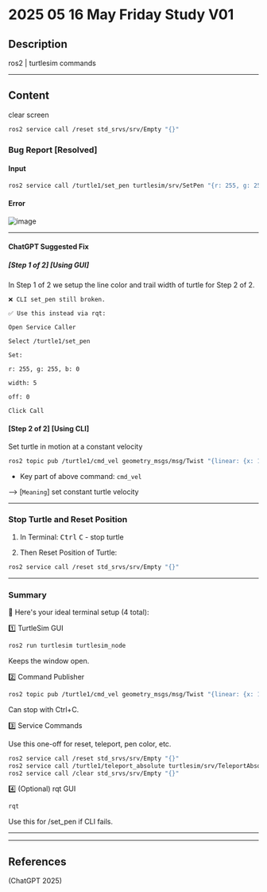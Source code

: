 # 2025 05 16 May Friday Study V01

## Description

ros2 | turtlesim commands

____

## Content

clear screen

```bash
ros2 service call /reset std_srvs/srv/Empty "{}"
```

### Bug Report [Resolved]

#### Input

```bash
ros2 service call /turtle1/set_pen turtlesim/srv/SetPen "{r: 255, g: 255, b: 0, width: 5, off: 0}"
```

#### Error

![image](https://github.com/user-attachments/assets/1c8ac11b-9e0b-405a-bcc8-51f4088e3c6d)

____

#### ChatGPT Suggested Fix

##### [Step 1 of 2] [Using GUI]

In Step 1 of 2 we setup the line color and trail width of turtle for Step 2 of 2.

```text
❌ CLI set_pen still broken.

✅ Use this instead via rqt:

Open Service Caller

Select /turtle1/set_pen

Set:

r: 255, g: 255, b: 0

width: 5

off: 0

Click Call
```

#### [Step 2 of 2] [Using CLI]

Set turtle in motion at a constant velocity

```bash
ros2 topic pub /turtle1/cmd_vel geometry_msgs/msg/Twist "{linear: {x: 1.0}, angular: {z: 0.0}}"
```

- Key part of above command: `cmd_vel`

--> [`Meaning`] set constant turtle velocity

____

### Stop Turtle and Reset Position

1. In Terminal: <kbd>Ctrl</kbd> <kbd>C</kbd> - stop turtle

2. Then Reset Position of Turtle:

```bash
ros2 service call /reset std_srvs/srv/Empty "{}"
```

____

### Summary

🧵 Here's your ideal terminal setup (4 total):

1️⃣ TurtleSim GUI

```bash
ros2 run turtlesim turtlesim_node
```

Keeps the window open.

2️⃣ Command Publisher
```bash
ros2 topic pub /turtle1/cmd_vel geometry_msgs/msg/Twist "{linear: {x: 1.0}, angular: {z: 0.0}}"
```

Can stop with Ctrl+C.

3️⃣ Service Commands

Use this one-off for reset, teleport, pen color, etc.

```bash
ros2 service call /reset std_srvs/srv/Empty "{}"
ros2 service call /turtle1/teleport_absolute turtlesim/srv/TeleportAbsolute "{x: 5.5, y: 5.5, theta: 0.0}"
ros2 service call /clear std_srvs/srv/Empty "{}"
```

4️⃣ (Optional) rqt GUI

```bash
rqt
```

Use this for /set_pen if CLI fails.

____



____

## References

(ChatGPT 2025)

